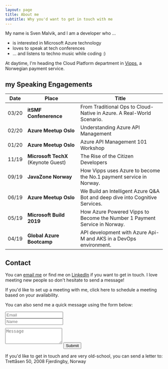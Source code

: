 ```yaml
---
layout: page
title: About me
subtitle: Why you'd want to get in touch with me
---
```


My name is Sven Malvik, and I am a developer who ...

- is interested in Microsoft Azure technology
- loves to speak at tech conferences
- ... and listens to techno music while coding :)

At daytime, I'm heading the Cloud Platform department in [Vipps](https://vipps.no), a Norwegian payment service.

## my Speaking Engagements

|Date   |Place  |Title  |
|---    |---    |---    |
|03/20  |**itSMF Confenerence**             |From Traditional Ops to Cloud-Native in Azure. A Real-World Scenario.  |
|02/20  |**Azure Meetup Oslo**              |Understanding Azure API Management |
|01/20  |**Azure Meetup Oslo**              |Azure API Management 101 Workshop  |
|11/19  |**Microsoft TechX** (Keynote Guest)|The Rise of the Citizen Developers |
|09/19  |**JavaZone Norway**                |How Vipps uses Azure to become the No.1 payment service in Norway. |
|06/19  |**Azure Meetup Oslo**              |We Build an Intelligent Azure Q&A Bot and deep dive into Cognitive Services.   |
|05/19  |**Microsoft Build 2019**           |How Azure Powered Vipps to Become the Number 1 Payment Service in Norway.  |
|04/19  |**Global Azure Bootcamp**          |API development with Azure Api-M and AKS in a DevOps environment.  |

## Contact

You can [email me](sven@malvik.de) or find me on [LinkedIn](https://www.linkedin.com/in/svenmalvik/) if you want to get in touch. I love meeting new people so don't hesitate to send a message!

If you'd like to set up a meeting with me, click here to schedule a meeting based on your availability.

<form action="https://formspree.io/sven@malvik.de" method="POST" class="form" id="contact-form">
  <p>You can also send me a quick message using the form below:</p>
  <div class="row">
    <div class="col-xs-6">
      <input type="email" name="_replyto" class="form-control input-lg" placeholder="Email" title="Email">
    </div>
    <div class="col-xs-6">
      <input type="text" name="name" class="form-control input-lg" placeholder="Name" title="Name">
    </div>
  </div>
  <input type="hidden" name="_subject" value="New submission from svenmalvik.com">
  <textarea type="text" name="content" class="form-control input-lg" style="margin-top: 10px; margin-bottom:10px;" placeholder="Message" title="Message" required="required" rows="3"></textarea>
  <input type="text" name="_gotcha" style="display:none">
  <input type="hidden" name="_next" value="?message=Your message was sent successfully, thanks!" />
  <button type="submit" class="btn btn-lg btn-primary">Submit</button>
</form>

If you'd like to get in touch and are very old-school, you can send a letter to:
Trettåsen 50, 2008 Fjerdingby, Norway
